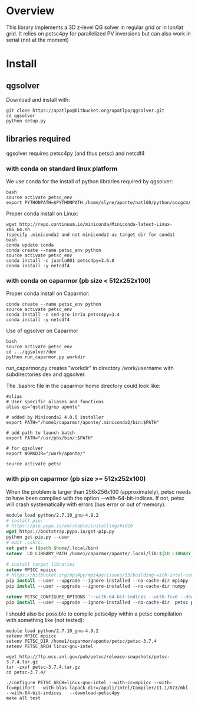 

# Overview

This library implements a 3D z-level QG solver in regular grid or in lon/lat 
grid.
It relies on petsc4py for parallelized PV inversions but can also work in serial
(not at the moment)


# Install

## qgsolver

Download and install with:
```
git clone https://apatlpo@bitbucket.org/apatlpo/qgsolver.git
cd qgsolver
python setup.py
```

## libraries required

qgsolver requires petsc4py (and thus petsc) and netcdf4

### with conda on standard linux platform

We use conda for the install of python libraries required by qgsolver:
```
bash
source activate petsc_env
export PYTHONPATH=$PYTHONPATH:/home/slyne/aponte/natl60/python/oocgcm/
```

Proper conda install on Linux:
```
wget http://repo.continuum.io/miniconda/Miniconda-latest-Linux-x86_64.sh
(specify .miniconda2 and not miniconda2 as target dir for conda)
bash
conda update conda
conda create --name petsc_env python
source activate petsc_env
conda install -c juanlu001 petsc4py=3.6.0
conda install -y netcdf4
```

### with conda on caparmor (pb size < 512x252x100)

Proper conda install on Caparmor:
```
conda create --name petsc_env python
source activate petsc_env
conda install -c sed-pro-inria petsc4py=3.4
conda install -y netcdf4
```

Use of qgsolver on Caparmor
```
bash
source activate petsc_env
cd .../qgsolver/dev
python run_caparmor.py workdir
```
run\_caparmor.py creates "workdir" in directory /work/username with subdirectories dev and qgsolver.

The .bashrc file in the caparmor home directory could look like:
```
#alias
# User specific aliases and functions
alias qs="qstat|grep aponte"

# added by Miniconda2 4.0.5 installer
export PATH="/home1/caparmor/aponte/.miniconda2/bin:$PATH"

# add path to launch batch
export PATH="/usr/pbs/bin/:$PATH"

# for qgsolver
export WORKDIR="/work/aponte/"

source activate petsc
```

### with pip on caparmor (pb size >= 512x252x100)

When the problem is larger than 256x256x100 (approximately),
petsc needs to have been compiled with the option --with-64-bit-indices.
If not, petsc will crash systematically with errors (bus error or out of memory).

```csh
module load python/2.7.10_gnu-4.9.2
# install pip:
# https://pip.pypa.io/en/stable/installing/#id10
wget https://bootstrap.pypa.io/get-pip.py
python get-pip.py --user
# edit .cshrc:
set path = ($path $home/.local/bin)
setenv  LD_LIBRARY_PATH /home1/caparmor/aponte/.local/lib:${LD_LIBRARY_PATH}

# install target libraries
setenv MPICC mpiicc
# https://bitbucket.org/mpi4py/mpi4py/issues/53/building-with-intel-compiler-failed
pip install --user --upgrade --ignore-installed --no-cache-dir mpi4py
pip install --user --upgrade --ignore-installed --no-cache-dir numpy

setenv PETSC_CONFIGURE_OPTIONS '--with-64-bit-indices --with-fc=0 --download-f2cblaslapack'
pip install --user --upgrade --ignore-installed --no-cache-dir  petsc petsc4py
```

I should also be possible to compile petsc4py within a petsc compilation with
something like (not tested):
```
module load python/2.7.10_gnu-4.9.2
setenv MPICC mpiicc
setenv PETSC_DIR /home1/caparmor/aponte/petsc/petsc-3.7.4
setenv PETSC_ARCH linux-gnu-intel

wget http://ftp.mcs.anl.gov/pub/petsc/release-snapshots/petsc-3.7.4.tar.gz
tar -zxvf petsc-3.7.4.tar.gz
cd petsc-3.7.4/

./configure PETSC_ARCH=linux-gnu-intel --with-cc=mpiicc --with-fc=mpiifort --with-blas-lapack-dir=/appli/intel/Compiler/11.1/073/mkl  --with-64-bit-indices   --download-petsc4py
make all test
```



